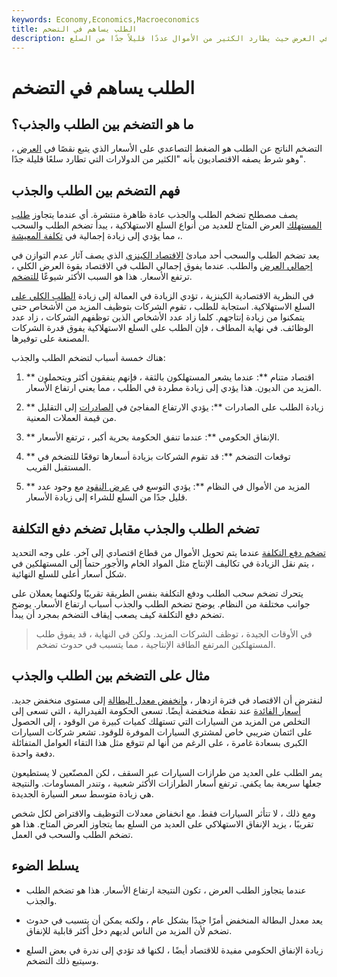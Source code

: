 ```yaml
---
keywords: Economy,Economics,Macroeconomics
title: الطلب يساهم في التضخم
description: تضخم سحب الطلب هو الضغط التصاعدي على الأسعار الذي يتبع نقصًا في العرض حيث يطارد الكثير من الأموال عددًا قليلاً جدًا من السلع.
---
```


# الطلب يساهم في التضخم
## ما هو التضخم بين الطلب والجذب؟

التضخم الناتج عن الطلب هو الضغط التصاعدي على الأسعار الذي يتبع نقصًا في [العرض](/supply) ، وهو شرط يصفه الاقتصاديون بأنه "الكثير من الدولارات التي تطارد سلعًا قليلة جدًا".

## فهم التضخم بين الطلب والجذب

يصف مصطلح تضخم الطلب والجذب عادة ظاهرة منتشرة. أي عندما يتجاوز [طلب المستهلك](/demand) العرض المتاح للعديد من أنواع السلع الاستهلاكية ، يبدأ تضخم الطلب والسحب ، مما يؤدي إلى زيادة إجمالية في [تكلفة المعيشة](/cost-of-living).

يعد تضخم الطلب والسحب أحد مبادئ [الاقتصاد الكينزي](/keynesianeconomics) الذي يصف آثار عدم التوازن في [إجمالي العرض](/aggregatesupply) والطلب. عندما يفوق إجمالي الطلب في الاقتصاد بقوة العرض الكلي ، ترتفع الأسعار. هذا هو السبب الأكثر شيوعًا [للتضخم](/inflation).

في النظرية الاقتصادية الكينزية ، تؤدي الزيادة في العمالة إلى زيادة [الطلب الكلي على](/aggregatedemand) السلع الاستهلاكية. استجابة للطلب ، تقوم الشركات بتوظيف المزيد من الأشخاص حتى يتمكنوا من زيادة إنتاجهم. كلما زاد عدد الأشخاص الذين توظفهم الشركات ، زاد عدد الوظائف. في نهاية المطاف ، فإن الطلب على السلع الاستهلاكية يفوق قدرة الشركات المصنعة على توفيرها.

هناك خمسة أسباب لتضخم الطلب والجذب:

1. ** اقتصاد متنام **: عندما يشعر المستهلكون بالثقة ، فإنهم ينفقون أكثر ويتحملون المزيد من الديون. هذا يؤدي إلى زيادة مطردة في الطلب ، مما يعني ارتفاع الأسعار.

1. ** زيادة الطلب على الصادرات **: يؤدي الارتفاع المفاجئ في [الصادرات](/export) إلى التقليل من قيمة العملات المعنية.

1. ** الإنفاق الحكومي **: عندما تنفق الحكومة بحرية أكبر ، ترتفع الأسعار.

1. ** توقعات التضخم **: قد تقوم الشركات بزيادة أسعارها توقعًا للتضخم في المستقبل القريب.

1. ** المزيد من الأموال في النظام **: يؤدي التوسع في [عرض النقود](/moneysupply) مع وجود عدد قليل جدًا من السلع للشراء إلى زيادة الأسعار.

## تضخم الطلب والجذب مقابل تضخم دفع التكلفة

[تضخم دفع التكلفة](/costpushinflation) عندما يتم تحويل الأموال من قطاع اقتصادي إلى آخر. على وجه التحديد ، يتم نقل الزيادة في تكاليف الإنتاج مثل المواد الخام والأجور حتماً إلى المستهلكين في شكل أسعار أعلى للسلع النهائية.

يتحرك تضخم سحب الطلب ودفع التكلفة بنفس الطريقة تقريبًا ولكنهما يعملان على جوانب مختلفة من النظام. يوضح تضخم الطلب والجذب أسباب ارتفاع الأسعار. يوضح تضخم دفع التكلفة كيف يصعب إيقاف التضخم بمجرد أن يبدأ.

> في الأوقات الجيدة ، توظف الشركات المزيد. ولكن في النهاية ، قد يفوق طلب المستهلكين المرتفع الطاقة الإنتاجية ، مما يتسبب في حدوث تضخم.

>

## مثال على التضخم بين الطلب والجذب

لنفترض أن الاقتصاد في فترة ازدهار ، [وانخفض معدل البطالة](/unemploymentrate) إلى مستوى منخفض جديد. [أسعار الفائدة](/interestrate) عند نقطة منخفضة أيضًا. تسعى الحكومة الفيدرالية ، التي تسعى إلى التخلص من المزيد من السيارات التي تستهلك كميات كبيرة من الوقود ، إلى الحصول على ائتمان ضريبي خاص لمشتري السيارات الموفرة للوقود. تشعر شركات السيارات الكبرى بسعادة غامرة ، على الرغم من أنها لم تتوقع مثل هذا التقاء العوامل المتفائلة دفعة واحدة.

يمر الطلب على العديد من طرازات السيارات عبر السقف ، لكن المصنّعين لا يستطيعون جعلها سريعة بما يكفي. ترتفع أسعار الطرازات الأكثر شعبية ، وتندر المساومات. والنتيجة هي زيادة متوسط سعر السيارة الجديدة.

ومع ذلك ، لا تتأثر السيارات فقط. مع انخفاض معدلات التوظيف والاقتراض لكل شخص تقريبًا ، يزيد الإنفاق الاستهلاكي على العديد من السلع بما يتجاوز العرض المتاح. هذا هو تضخم الطلب والسحب في العمل.

## يسلط الضوء

- عندما يتجاوز الطلب العرض ، تكون النتيجة ارتفاع الأسعار. هذا هو تضخم الطلب والجذب.

- يعد معدل البطالة المنخفض أمرًا جيدًا بشكل عام ، ولكنه يمكن أن يتسبب في حدوث تضخم لأن المزيد من الناس لديهم دخل أكثر قابلية للإنفاق.

- زيادة الإنفاق الحكومي مفيدة للاقتصاد أيضًا ، لكنها قد تؤدي إلى ندرة في بعض السلع وسيتبع ذلك التضخم.

